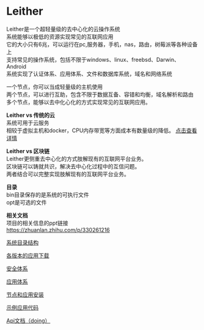 Leither
========
Leither是一个超轻量级的去中心化的云操作系统  
系统能够以极低的资源实现常见的互联网应用  
它的大小只有6兆，可以运行在pc,服务器，手机，nas，路由，树莓派等各种设备上  
支持常见的操作系统，包括不限于windows、linux、freebsd、Darwin、Android     
系统实现了认证体系、应用体系、文件和数据库系统，域名和网络系统  

一个节点，你可以当成轻量级的主机使用  
两个节点，可以进行互助，包含不限于数据互备、容错和均衡，域名解析和路由  
多个节点，能够以去中化心化的方式实现常见的互联网应用。  

**Leither vs 传统的云**  
系统可用于云服务  
相较于虚拟主机和docker，CPU内存带宽等方面成本有数量级的降低。
<a href="./doc/PaaS.md"> 点击查看详情</a>  

**Leither vs 区块链**  
Leither更侧重去中心化的方式肢解现有的互联网平台业务。  
区块链可以铸就共识，解决去中心化过程中的互信问题。  
两者结合可以完整实现肢解现有的互联网平台业务。  
  
**目录**  
bin目录保存的是系统的可执行文件  
opt是可选的文件  
  
**相关文档**  
项目的相关信息的ppt链接  
<https://zhuanlan.zhihu.com/p/330261216>

<a href="./doc/Directory.md"> 系统目录结构</a>  

<a href="./bin/"> 各版本的应用下载</a>  
  
<a href="./doc/Pki.md"> 安全体系</a>  

<a href="./doc/Applition.md"> 应用体系</a>  

<a href="./doc/Setup.md"> 节点和应用安装</a>  
  
<a href="./opt/dav/"> 示例应用代码</a>  
  
<a href="./api/Api.md"> Api文档（doing）</a>  
  

